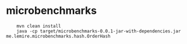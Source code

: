 microbenchmarks
===============

        mvn clean install
        java -cp target/microbenchmarks-0.0.1-jar-with-dependencies.jar me.lemire.microbenchmarks.hash.OrderHash
